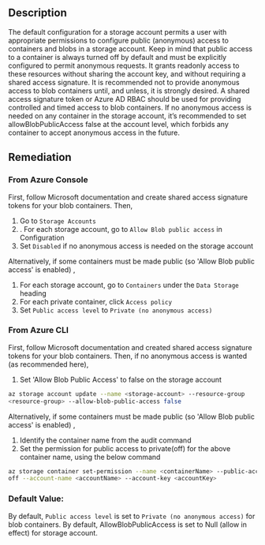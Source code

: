 ## Description

The default configuration for a storage account permits a user with appropriate permissions to configure public (anonymous) access to containers and blobs in a storage account. Keep in mind that public access to a container is always turned off by default and must be explicitly configured to permit anonymous requests. It grants readonly access to these resources without sharing the account key, and without requiring a shared access signature. It is recommended not to provide anonymous access to blob containers until, and unless, it is strongly desired. A shared access signature token or Azure AD RBAC should be used for providing controlled and timed access to blob containers. If no anonymous access is needed on any container in the storage account, it’s recommended to set allowBlobPublicAccess false at the account level, which forbids any container to accept anonymous access in the future.

## Remediation

### From Azure Console

First, follow Microsoft documentation and create shared access signature tokens for
your blob containers. Then,

  1. Go to `Storage Accounts`
  2. . For each storage account, go to `Allow Blob public access` in Configuration
  3. Set `Disabled` if no anonymous access is needed on the storage account

Alternatively, if some containers must be made public (so 'Allow Blob public access' is
enabled) ,
  1. For each storage account, go to `Containers` under the `Data Storage` heading
  2. For each private container, click `Access policy`
  3. Set `Public access level` to `Private (no anonymous access)`

### From Azure CLI

First, follow Microsoft documentation and created shared access signature tokens for your blob containers. Then, if no anonymous access is wanted (as recommended here),

  1. Set 'Allow Blob Public Access' to false on the storage account

```bash
az storage account update --name <storage-account> --resource-group
<resource-group> --allow-blob-public-access false
```
Alternatively, if some containers must be made public (so 'Allow Blob public access' is
enabled) ,

  1. Identify the container name from the audit command
  2. Set the permission for public access to private(off) for the above container name, using the below command

```bash
az storage container set-permission --name <containerName> --public-access
off --account-name <accountName> --account-key <accountKey>
```

### Default Value:

By default, `Public access level` is set to `Private (no anonymous access)` for blob containers. By default, AllowBlobPublicAccess is set to Null (allow in effect) for storage account.